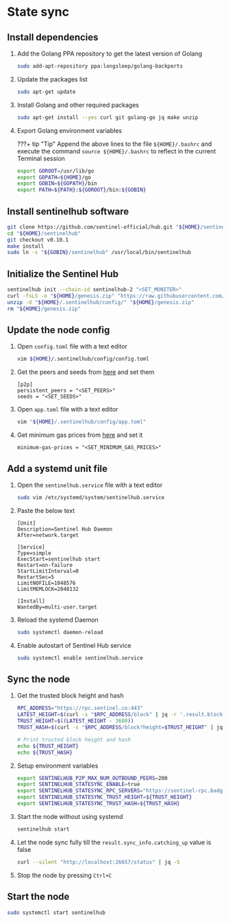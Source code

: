 # State sync

## Install dependencies

1. Add the Golang PPA repository to get the latest version of Golang

    ``` sh
    sudo add-apt-repository ppa:longsleep/golang-backports
    ```

2. Update the packages list

    ``` sh
    sudo apt-get update
    ```

3. Install Golang and other required packages

    ``` sh
    sudo apt-get install --yes curl git golang-go jq make unzip
    ```

4. Export Golang environment variables

    ???+ tip "Tip"
        Append the above lines to the file `${HOME}/.bashrc` and execute the command `source ${HOME}/.bashrc` to reflect in the current Terminal session

    ``` sh
    export GOROOT=/usr/lib/go
    export GOPATH=${HOME}/go
    export GOBIN=${GOPATH}/bin
    export PATH=${PATH}:${GOROOT}/bin:${GOBIN}
    ```

## Install sentinelhub software

``` sh
git clone https://github.com/sentinel-official/hub.git "${HOME}/sentinelhub"
cd "${HOME}/sentinelhub"
git checkout v0.10.1
make install
sudo ln -s "${GOBIN}/sentinelhub" /usr/local/bin/sentinelhub
```

## Initialize the Sentinel Hub

``` sh
sentinelhub init --chain-id sentinelhub-2 "<SET_MONITER>"
curl -fsLS -o "${HOME}/genesis.zip" "https://raw.githubusercontent.com/sentinel-official/networks/main/sentinelhub-2/genesis.zip"
unzip -d "${HOME}/.sentinelhub/config/" "${HOME}/genesis.zip"
rm "${HOME}/genesis.zip"
```

## Update the node config

1. Open `config.toml` file with a text editor

    ``` sh
    vim ${HOME}/.sentinelhub/config/config.toml
    ```

2. Get the peers and seeds from [here](https://www.mintscan.io/sentinel/info) and set them

    ``` text
    [p2p]
    persistent_peers = "<SET_PEERS>"
    seeds = "<SET_SEEDS>"
    ```

3. Open `app.toml` file with a text editor

    ``` sh
    vim "${HOME}/.sentinelhub/config/app.toml"
    ```

4. Get minimum gas prices from [here](https://raw.githubusercontent.com/sentinel-official/networks/main/sentinelhub-2/minimum-gas-prices.txt) and set it

    ``` text
    minimum-gas-prices = "<SET_MINIMUM_GAS_PRICES>"
    ```

## Add a systemd unit file

1. Open the `sentinelhub.service` file with a text editor

    ``` sh
    sudo vim /etc/systemd/system/sentinelhub.service
    ```

2. Paste the below text

    ``` text
    [Unit]
    Description=Sentinel Hub Daemon
    After=network.target

    [Service]
    Type=simple
    ExecStart=sentinelhub start
    Restart=on-failure
    StartLimitInterval=0
    RestartSec=5
    LimitNOFILE=1048576
    LimitMEMLOCK=2048132

    [Install]
    WantedBy=multi-user.target
    ```

3. Reload the systemd Daemon

    ``` sh
    sudo systemctl daemon-reload
    ```

4. Enable autostart of Sentinel Hub service

    ``` sh
    sudo systemctl enable sentinelhub.service
    ```

## Sync the node

1. Get the trusted block height and hash

    ``` sh
    RPC_ADDRESS="https://rpc.sentinel.co:443"
    LATEST_HEIGHT=$(curl -s "$RPC_ADDRESS/block" | jq -r '.result.block.header.height')
    TRUST_HEIGHT=$((LATEST_HEIGHT - 3600))
    TRUST_HASH=$(curl -s "$RPC_ADDRESS/block?height=$TRUST_HEIGHT" | jq -r '.result.block_id.hash')

    # Print trusted block height and hash
    echo ${TRUST_HEIGHT}
    echo ${TRUST_HASH}
    ```

2. Setup environment variables

    ``` sh
    export SENTINELHUB_P2P_MAX_NUM_OUTBOUND_PEERS=200
    export SENTINELHUB_STATESYNC_ENABLE=true
    export SENTINELHUB_STATESYNC_RPC_SERVERS="https://sentinel-rpc.badgerbite.io:443,https://rpc.mathnodes.com:443,https://rpc.sentinel.co:443"
    export SENTINELHUB_STATESYNC_TRUST_HEIGHT=${TRUST_HEIGHT}
    export SENTINELHUB_STATESYNC_TRUST_HASH=${TRUST_HASH}
    ```

3. Start the node without using systemd

    ``` sh
    sentinelhub start
    ```

4. Let the node sync fully till the `result.sync_info.catching_up` value is false

    ``` sh
    curl --silent "http://localhost:26657/status" | jq -S
    ```

5. Stop the node by pressing `Ctrl+C`

## Start the node

``` sh
sudo systemctl start sentinelhub
```
